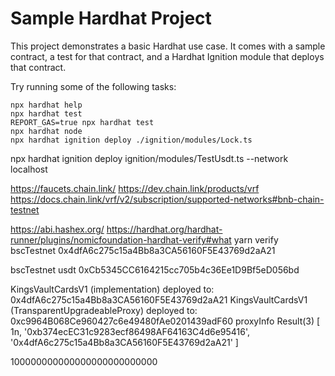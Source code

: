 # Sample Hardhat Project

This project demonstrates a basic Hardhat use case. It comes with a sample contract, a test for that contract, and a Hardhat Ignition module that deploys that contract.

Try running some of the following tasks:

```shell
npx hardhat help
npx hardhat test
REPORT_GAS=true npx hardhat test
npx hardhat node
npx hardhat ignition deploy ./ignition/modules/Lock.ts
```

npx hardhat ignition deploy ignition/modules/TestUsdt.ts --network localhost


https://faucets.chain.link/
https://dev.chain.link/products/vrf
https://docs.chain.link/vrf/v2/subscription/supported-networks#bnb-chain-testnet

https://abi.hashex.org/
https://hardhat.org/hardhat-runner/plugins/nomicfoundation-hardhat-verify#what
yarn verify bscTestnet 0x4dfA6c275c15a4Bb8a3CA56160F5E43769d2aA21



bscTestnet
usdt 0xCb5345CC6164215cc705b4c36Ee1D9Bf5eD056bd

KingsVaultCardsV1 (implementation) deployed to: 0x4dfA6c275c15a4Bb8a3CA56160F5E43769d2aA21
KingsVaultCardsV1 (TransparentUpgradeableProxy) deployed to: 0xc9964B068Ce960427c6e49480fAe0201439adF60
proxyInfo Result(3) [
  1n,
  '0xb374ecEC31c9283ecf86498AF64163C4d6e95416',
  '0x4dfA6c275c15a4Bb8a3CA56160F5E43769d2aA21'
]

100000000000000000000000000
